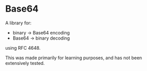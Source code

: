 # Base64

A library for:
- binary -> Base64 encoding
- Base64 -> binary decoding

using RFC 4648.

This was made primarily for learning purposes, and has not been extensively tested.
